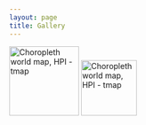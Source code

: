 ```yaml
---
layout: page
title: Gallery
---
```

<span>
<a href = "https://github.com/valentinitnelav/Graphs/blob/master/Choropleth%20world%20map%2C%20HPI%20-%20tmap.R"> <img src = "https://raw.githubusercontent.com/valentinitnelav/valentinitnelav.github.io/master/gallery/HPI_tmap.png" alt = "Choropleth world map, HPI - tmap" height = "125px"/></a>
<a href = "https://github.com/valentinitnelav/Graphs/blob/master/Choropleth%20world%20map%2C%20HPI%20-%20tmap.R"> <img src = "https://raw.githubusercontent.com/valentinitnelav/valentinitnelav.github.io/master/gallery/HPI_tmap.png" alt = "Choropleth world map, HPI - tmap" height = "100px"/></a>
</span>